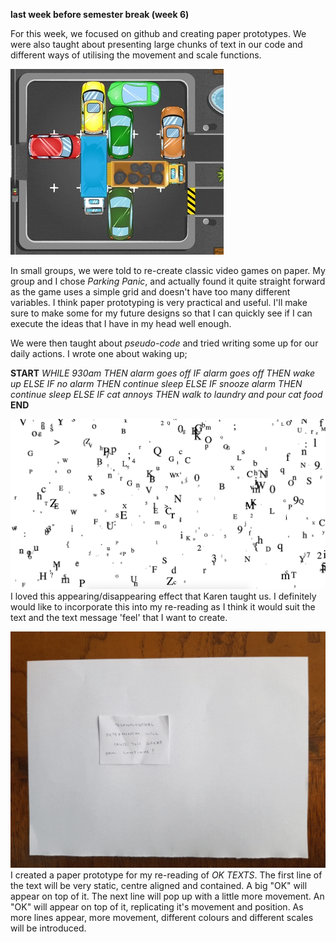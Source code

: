 **last week before semester break (week 6)**


For this week, we focused on github and creating paper prototypes. We were also taught about presenting large chunks of text in our code and different ways of utilising the movement and scale functions. 


![](parkingPanic.jpg)

In small groups, we were told to re-create classic video games on paper. My group and I chose *Parking Panic*, and actually found it quite straight forward as the game uses a simple grid and doesn't have too many different variables. I think paper prototyping is very practical and useful. I'll make sure to make some for my future designs so that I can quickly see if I can execute the ideas that I have in my head well enough. 

We were then taught about *pseudo-code* and tried writing some up for our daily actions. I wrote one about waking up; 

  **START** 
  *WHILE 930am THEN alarm goes off* 
  *IF alarm goes off THEN wake up* 
  *ELSE IF no alarm THEN continue sleep* 
  *ELSE IF snooze alarm THEN continue sleep*
  *ELSE IF cat annoys THEN walk to laundry and pour cat food* 
  **END**

![](disappearingLetters.jpg)
I loved this appearing/disappearing effect that Karen taught us. I definitely would like to incorporate this into my re-reading as I think it would suit the text and the text message 'feel' that I want to create.


![](trial1.gif)
I created a paper prototype for my re-reading of *OK TEXTS*. The first line of the text will be very static, centre aligned and contained. A big "OK" will appear on top of it. The next line will pop up with a little more movement. An "OK" will appear on top of it, replicating it's movement and position. As more lines appear, more movement, different colours and different scales will be introduced. 

